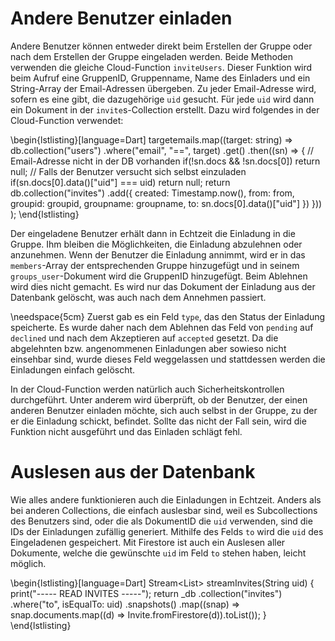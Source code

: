 # Andere Benutzer einladen

Andere Benutzer können entweder direkt beim Erstellen der Gruppe oder nach dem Erstellen der Gruppe eingeladen
werden. Beide Methoden verwenden die gleiche Cloud-Function `inviteUsers`. Dieser Funktion wird beim Aufruf
eine GruppenID, Gruppenname, Name des Einladers und ein String-Array der Email-Adressen übergeben. Zu jeder 
Email-Adresse wird, sofern es eine gibt, die dazugehörige `uid` gesucht. Für jede `uid` wird dann ein Dokument
in der `invite`s-Collection erstellt. Dazu wird folgendes in der Cloud-Function verwendet:

\begin{lstlisting}[language=Dart]
targetemails.map((target: string) => db.collection("users")
    .where("email", "==", target)
    .get()
    .then((sn) => {
        // Email-Adresse nicht in der DB vorhanden
        if(!sn.docs && !sn.docs[0]) return null;
        // Falls der Benutzer versucht sich selbst einzuladen
        if(sn.docs[0].data()["uid"] === uid) return null;
        return db.collection("invites")
            .add({
                created: Timestamp.now(),
                from: from,
                groupid: groupid,
                groupname: groupname,
                to: sn.docs[0].data()["uid"]
            })
    }))
);
\end{lstlisting}

Der eingeladene Benutzer erhält dann in Echtzeit die Einladung in die Gruppe. Ihm bleiben die
Möglichkeiten, die Einladung abzulehnen oder anzunehmen. Wenn der Benutzer die Einladung annimmt,
wird er in das `members`-Array der entsprechenden Gruppe hinzugefügt und in seinem `groups_user`-Dokument
wird die GruppenID hinzugefügt. Beim Ablehnen wird dies nicht gemacht. Es wird nur das Dokument
der Einladung aus der Datenbank gelöscht, was auch nach dem Annehmen passiert. 

\needspace{5cm}
Zuerst gab es ein Feld `type`, das den Status der Einladung speicherte. Es wurde daher nach dem Ablehnen
das Feld von `pending` auf `declined` und nach dem Akzeptieren auf `accepted` gesetzt. Da die abgelehnten
bzw. angenommenen Einladungen aber sowieso nicht einsehbar sind, wurde dieses Feld weggelassen und stattdessen
werden die Einladungen einfach gelöscht.

In der Cloud-Function werden natürlich auch Sicherheitskontrollen durchgeführt. Unter anderem wird überprüft,
ob der Benutzer, der einen anderen Benutzer einladen möchte, sich auch selbst in der Gruppe, zu der er die
Einladung schickt, befindet. Sollte das nicht der Fall sein, wird die Funktion nicht ausgeführt und das Einladen
schlägt fehl.

# Auslesen aus der Datenbank

Wie alles andere funktionieren auch die Einladungen in Echtzeit. Anders als bei anderen Collections, die einfach
auslesbar sind, weil es Subcollections des Benutzers sind, oder die als DokumentID die `uid` verwenden, sind die
IDs der Einladungen zufällig generiert. Mithilfe des Felds `to` wird die `uid` des Eingeladenen gespeichert. Mit
Firestore ist auch ein Auslesen aller Dokumente, welche die gewünschte `uid` im Feld `to` stehen haben, leicht möglich.

\begin{lstlisting}[language=Dart]
Stream<List<Invite>> streamInvites(String uid) {
    print("----- READ INVITES -----");
    return _db
        .collection("invites")
        .where("to", isEqualTo: uid)
        .snapshots()
        .map((snap) => snap.documents.map((d) => Invite.fromFirestore(d)).toList());
}
\end{lstlisting}